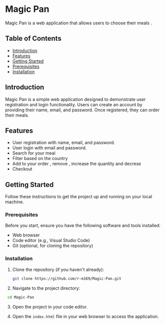 # Magic Pan

Magic Pan is a web application that allows users to choose their meals .

## Table of Contents

- [Introduction](#introduction)
- [Features](#features)
- [Getting Started](#getting-started)
- [Prerequisites](#prerequisites)
- [Installation](#installation)

## Introduction

Magic Pan is a simple web application designed to demonstrate user registration and login functionality. Users can create an account by providing their name, email, and password. Once registered, they can order their meals.

## Features

- User registration with name, email, and password.
- User login with email and password.
- Search for your meal 
- Filter based on the country 
- Add to your order , remove , increase the quantity and decrese 
- Checkout 

## Getting Started

Follow these instructions to get the project up and running on your local machine.

### Prerequisites

Before you start, ensure you have the following software and tools installed:

- Web browser
- Code editor (e.g., Visual Studio Code)
- Git (optional, for cloning the repository)

### Installation

1. Clone the repository (if you haven't already):

   ```bash
   git clone https://github.com/r-m169/Magic-Pan.git

   ```

2. Navigate to the project directory:

```bash
 cd Magic-Pan
 ```

3. Open the project in your code editor.

4. Open the `index.html` file in your web browser to access the application.
